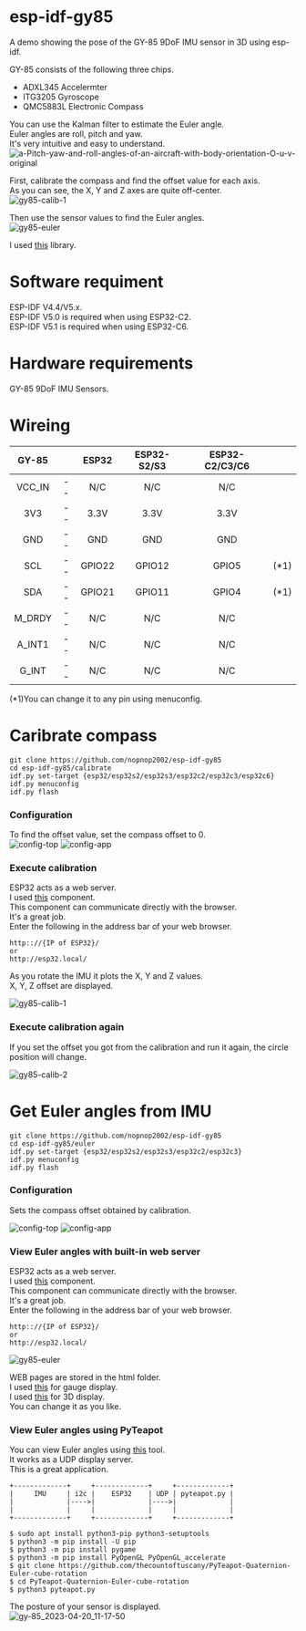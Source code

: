 # esp-idf-gy85
A demo showing the pose of the GY-85 9DoF IMU sensor in 3D using esp-idf.   

GY-85 consists of the following three chips.   
- ADXL345 Accelermter   
- ITG3205 Gyroscope   
- QMC5883L Electronic Compass   

You can use the Kalman filter to estimate the Euler angle.   
Euler angles are roll, pitch and yaw.   
It's very intuitive and easy to understand.   
![a-Pitch-yaw-and-roll-angles-of-an-aircraft-with-body-orientation-O-u-v-original](https://user-images.githubusercontent.com/6020549/226072914-a7f923fc-eb6e-4d19-b2ff-8c9f2749ee6f.jpg)

First, calibrate the compass and find the offset value for each axis.   
As you can see, the X, Y and Z axes are quite off-center.   
![gy85-calib-1](https://user-images.githubusercontent.com/6020549/233240180-22a5bbc6-f25b-4d07-9910-1655c9a3964a.jpg)

Then use the sensor values to find the Euler angles.   
![gy85-euler](https://user-images.githubusercontent.com/6020549/233240284-2d3d56aa-b1a7-46df-b336-f1d295435601.JPG)

I used [this](https://github.com/jrowberg/i2cdevlib/tree/master/Arduino) library.   


# Software requiment
ESP-IDF V4.4/V5.x.   
ESP-IDF V5.0 is required when using ESP32-C2.   
ESP-IDF V5.1 is required when using ESP32-C6.   

# Hardware requirements
GY-85 9DoF IMU Sensors.   

# Wireing
|GY-85||ESP32|ESP32-S2/S3|ESP32-C2/C3/C6||
|:-:|:-:|:-:|:-:|:-:|:-:|
|VCC_IN|--|N/C|N/C|N/C||
|3V3|--|3.3V|3.3V|3.3V||
|GND|--|GND|GND|GND||
|SCL|--|GPIO22|GPIO12|GPIO5|(*1)|
|SDA|--|GPIO21|GPIO11|GPIO4|(*1)|
|M_DRDY|--|N/C|N/C|N/C||
|A_INT1|--|N/C|N/C|N/C||
|G_INT|--|N/C|N/C|N/C||

(*1)You can change it to any pin using menuconfig.   


# Caribrate compass
```
git clone https://github.com/nopnop2002/esp-idf-gy85
cd esp-idf-gy85/calibrate
idf.py set-target {esp32/esp32s2/esp32s3/esp32c2/esp32c3/esp32c6}
idf.py menuconfig
idf.py flash
```

### Configuration   
To find the offset value, set the compass offset to 0.   
![config-top](https://user-images.githubusercontent.com/6020549/233240375-7304bd5c-d232-439c-b667-1b0e3f7acfc2.jpg)
![config-app](https://user-images.githubusercontent.com/6020549/233240379-9c56a6ab-788d-4840-963e-8691718739e1.jpg)

### Execute calibration   
ESP32 acts as a web server.   
I used [this](https://github.com/Molorius/esp32-websocket) component.   
This component can communicate directly with the browser.   
It's a great job.   
Enter the following in the address bar of your web browser.   
```
http:://{IP of ESP32}/
or
http://esp32.local/
```

As you rotate the IMU it plots the X, Y and Z values.   
X, Y, Z offset are displayed.   

![gy85-calib-1](https://user-images.githubusercontent.com/6020549/233240180-22a5bbc6-f25b-4d07-9910-1655c9a3964a.jpg)

### Execute calibration again   
If you set the offset you got from the calibration and run it again, the circle position will change.   

![gy85-calib-2](https://user-images.githubusercontent.com/6020549/233240176-b656f16a-75ec-4546-9af3-f263a1574fbb.jpg)

# Get Euler angles from IMU
```
git clone https://github.com/nopnop2002/esp-idf-gy85
cd esp-idf-gy85/euler
idf.py set-target {esp32/esp32s2/esp32s3/esp32c2/esp32c3}
idf.py menuconfig
idf.py flash
```

### Configuration   
Sets the compass offset obtained by calibration.   

![config-top](https://user-images.githubusercontent.com/6020549/233240375-7304bd5c-d232-439c-b667-1b0e3f7acfc2.jpg)
![config-app](https://user-images.githubusercontent.com/6020549/233240379-9c56a6ab-788d-4840-963e-8691718739e1.jpg)

### View Euler angles with built-in web server   
ESP32 acts as a web server.   
I used [this](https://github.com/Molorius/esp32-websocket) component.   
This component can communicate directly with the browser.   
It's a great job.   
Enter the following in the address bar of your web browser.   
```
http:://{IP of ESP32}/
or
http://esp32.local/
```

![gy85-euler](https://user-images.githubusercontent.com/6020549/233240284-2d3d56aa-b1a7-46df-b336-f1d295435601.JPG)


WEB pages are stored in the html folder.   
I used [this](https://canvas-gauges.com/) for gauge display.   
I used [this](https://threejs.org/) for 3D display.   
You can change it as you like.   

### View Euler angles using PyTeapot   
You can view Euler angles using [this](https://github.com/thecountoftuscany/PyTeapot-Quaternion-Euler-cube-rotation) tool.   
It works as a UDP display server.   
This is a great application.   

```
+-------------+     +-------------+     +-------------+
|     IMU     | i2c |    ESP32    | UDP | pyteapot.py |
|             |---->|             |---->|             |
|             |     |             |     |             |
+-------------+     +-------------+     +-------------+
```

```
$ sudo apt install python3-pip python3-setuptools
$ python3 -m pip install -U pip
$ python3 -m pip install pygame
$ python3 -m pip install PyOpenGL PyOpenGL_accelerate
$ git clone https://github.com/thecountoftuscany/PyTeapot-Quaternion-Euler-cube-rotation
$ cd PyTeapot-Quaternion-Euler-cube-rotation
$ python3 pyteapot.py
```
The posture of your sensor is displayed.   
![gy-85_2023-04-20_11-17-50](https://user-images.githubusercontent.com/6020549/233240823-d094ca48-8025-4108-bae5-6bf87430a55c.png)

